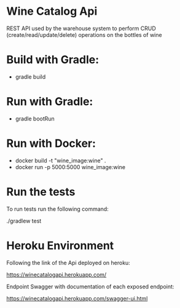 # Wine Catalog Api

REST API used by the warehouse system to perform CRUD (create/read/update/delete)
operations on the bottles of wine

# Build with Gradle:

 - gradle build
 
 # Run with Gradle: 
 
 - gradle bootRun
 
# Run with Docker: 

 - docker build -t "wine_image:wine" .
 - docker run -p 5000:5000 wine_image:wine

# Run the tests

To run tests run the following command:

./gradlew test

# Heroku Environment

 Following the link of the Api deployed on heroku:

 https://winecatalogapi.herokuapp.com/

 Endpoint Swagger with documentation of each exposed endpoint:

 https://winecatalogapi.herokuapp.com/swagger-ui.html
